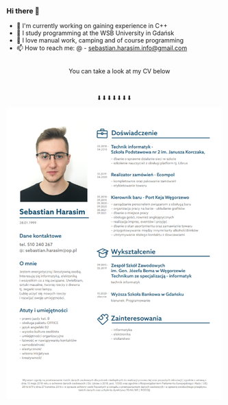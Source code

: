 ### Hi there 👋


- 🔭 I'm currently working on gaining experience in C++
- 🌱 I study programming at the WSB University in Gdańsk
- 💬 I love manual work, camping and of course programming
- 📫 How to reach me: @ - sebastian.harasim.info@gmail.com  
<br/><p align="center">
 You can take a look at my CV below
</p>     
<br/><p align="center">
⬇⬇⬇⬇⬇⬇⬇
</p> 
                                
<p align="center">
 <img src="CV_SebastianH.png" />
</p>
